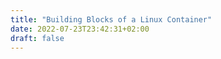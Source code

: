 ```yaml
---
title: "Building Blocks of a Linux Container"
date: 2022-07-23T23:42:31+02:00
draft: false
---
```


